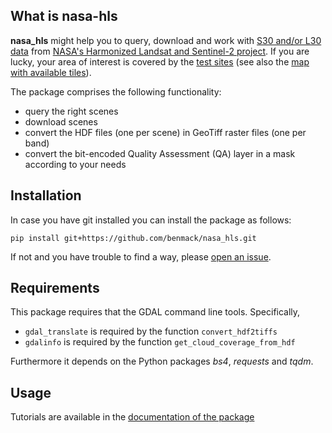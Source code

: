 ## What is nasa-hls

**nasa_hls** might help you to query, download and work with [S30 and/or L30 data](https://hls.gsfc.nasa.gov/products-description/) from [NASA's Harmonized Landsat and Sentinel-2 project](https://hls.gsfc.nasa.gov/).
If you are lucky, your area of interest is covered by the [test sites](https://hls.gsfc.nasa.gov/test-sites/) (see also the [map with available tiles](https://hls.gsfc.nasa.gov/wp-content/uploads/2018/10/hls1.4_coverage.jpg)).

The package comprises the following functionality:

* query the right scenes
* download scenes
* convert the HDF files (one per scene) in GeoTiff raster files (one per band)
* convert the bit-encoded Quality Assessment (QA) layer in a mask according to your needs

## Installation

In case you have git installed you can install the package as follows:

    pip install git+https://github.com/benmack/nasa_hls.git
    
If not and you have trouble to find a way, please [open an issue](https://github.com/benmack/nasa_hls/issues).


## Requirements

This package requires that the GDAL command line tools. 
Specifically, 

* ``gdal_translate`` is required by the function ``convert_hdf2tiffs``
* ``gdalinfo`` is required by the function ``get_cloud_coverage_from_hdf``

Furthermore it depends on the Python packages *bs4*, *requests* and *tqdm*.


## Usage

Tutorials are available in the [documentation of the package](https://benmack.github.io/nasa_hls/build/html/index.html)
